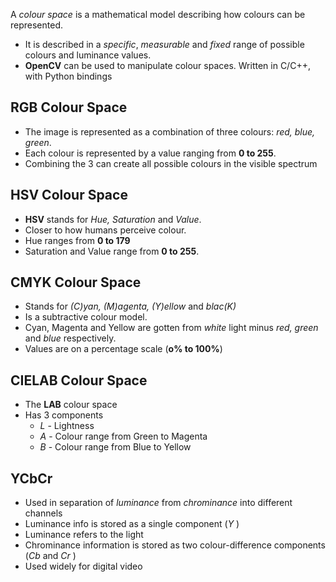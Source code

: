 A *colour space* is a mathematical model describing how colours can be represented.
- It is described in a *specific*, *measurable* and *fixed* range of possible colours and luminance values.
- **OpenCV** can be used to manipulate colour spaces. Written in C/C++, with Python bindings
## RGB Colour Space
- The image is represented as a combination of three colours: *red, blue, green*.
- Each colour is represented by a value ranging from **0 to 255**. 
- Combining the 3 can create all possible colours in the visible spectrum

## HSV Colour Space
- **HSV** stands for *Hue, Saturation*  and *Value*.
- Closer to how humans perceive colour.
- Hue ranges from **0 to 179**
- Saturation and Value range from **0 to 255**.

## CMYK Colour Space
- Stands for *(C)yan, (M)agenta, (Y)ellow*  and *blac(K)*
- Is a subtractive colour model.
- Cyan, Magenta and Yellow are gotten from *white*  light minus *red, green* and *blue* respectively.
- Values are on a percentage scale (**o% to 100%**)

## CIELAB Colour Space
- The **LAB** colour space
- Has 3 components
	- *L* - Lightness
	- *A* - Colour range from Green to Magenta
	- *B* - Colour range from Blue to Yellow

## YCbCr
- Used in separation of *luminance*  from *chrominance*  into different channels
- Luminance info is stored as a single component (*Y* )
- Luminance refers to the light
- Chrominance information is stored as two colour-difference components (*Cb* and *Cr* )
- Used widely for digital video